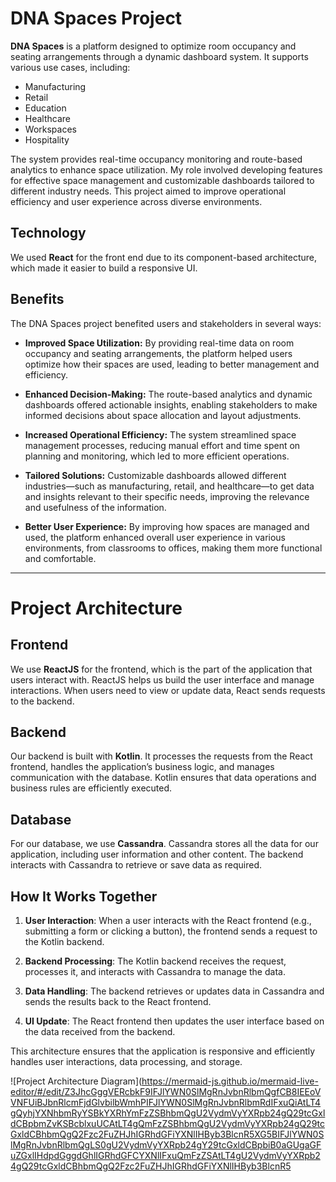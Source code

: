 # DNA Spaces Project

**DNA Spaces** is a platform designed to optimize room occupancy and seating arrangements through a dynamic dashboard system. It supports various use cases, including:

- Manufacturing
- Retail
- Education
- Healthcare
- Workspaces
- Hospitality

The system provides real-time occupancy monitoring and route-based analytics to enhance space utilization. My role involved developing features for effective space management and customizable dashboards tailored to different industry needs. This project aimed to improve operational efficiency and user experience across diverse environments.

## Technology

We used **React** for the front end due to its component-based architecture, which made it easier to build a responsive UI.

## Benefits

The DNA Spaces project benefited users and stakeholders in several ways:

- **Improved Space Utilization:** By providing real-time data on room occupancy and seating arrangements, the platform helped users optimize how their spaces are used, leading to better management and efficiency.

- **Enhanced Decision-Making:** The route-based analytics and dynamic dashboards offered actionable insights, enabling stakeholders to make informed decisions about space allocation and layout adjustments.

- **Increased Operational Efficiency:** The system streamlined space management processes, reducing manual effort and time spent on planning and monitoring, which led to more efficient operations.

- **Tailored Solutions:** Customizable dashboards allowed different industries—such as manufacturing, retail, and healthcare—to get data and insights relevant to their specific needs, improving the relevance and usefulness of the information.

- **Better User Experience:** By improving how spaces are managed and used, the platform enhanced overall user experience in various environments, from classrooms to offices, making them more functional and comfortable.


----

# Project Architecture

## Frontend
We use **ReactJS** for the frontend, which is the part of the application that users interact with. ReactJS helps us build the user interface and manage interactions. When users need to view or update data, React sends requests to the backend.

## Backend
Our backend is built with **Kotlin**. It processes the requests from the React frontend, handles the application’s business logic, and manages communication with the database. Kotlin ensures that data operations and business rules are efficiently executed.

## Database
For our database, we use **Cassandra**. Cassandra stores all the data for our application, including user information and other content. The backend interacts with Cassandra to retrieve or save data as required.

## How It Works Together
1. **User Interaction**: When a user interacts with the React frontend (e.g., submitting a form or clicking a button), the frontend sends a request to the Kotlin backend.

2. **Backend Processing**: The Kotlin backend receives the request, processes it, and interacts with Cassandra to manage the data.

3. **Data Handling**: The backend retrieves or updates data in Cassandra and sends the results back to the React frontend.

4. **UI Update**: The React frontend then updates the user interface based on the data received from the backend.

This architecture ensures that the application is responsive and efficiently handles user interactions, data processing, and storage.

![Project Architecture Diagram](https://mermaid-js.github.io/mermaid-live-editor/#/edit/Z3JhcGggVERcbkF9IFJlYWN0SlMgRnJvbnRlbmQgfCB8IEEoVVNFUiBJbnRlcmFjdGlvbilbWmhPIFJlYWN0SlMgRnJvbnRlbmRdIFxuQiAtLT4gQyhjYXNhbmRyYSBkYXRhYmFzZSBhbmQgU2VydmVyYXRpb24gQ29tcGxldCBpbmZvKSBcblxuUCAtLT4gQmFzZSBhbmQgU2VydmVyYXRpb24gQ29tcGxldCBhbmQgQ2Fzc2FuZHJhIGRhdGFiYXNlIHByb3BlcnR5XG5BIFJlYWN0SlMgRnJvbnRlbmQgLS0gU2VydmVyYXRpb24gY29tcGxldCBpbiB0aGUgaGFuZGxlIHdpdGggdGhlIGRhdGFCYXNlIFxuQmFzZSAtLT4gU2VydmVyYXRpb24gQ29tcGxldCBhbmQgQ2Fzc2FuZHJhIGRhdGFiYXNlIHByb3BlcnR5

